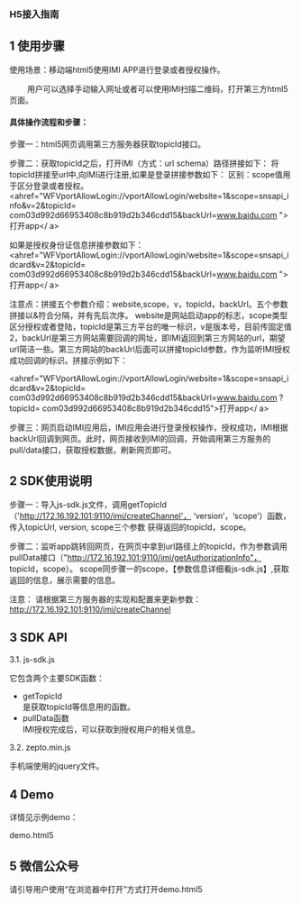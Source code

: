 ### H5接入指南

## 1 使用步骤

使用场景：移动端html5使用IMI APP进行登录或者授权操作。

         用户可以选择手动输入网址或者可以使用IMI扫描二维码，打开第三方html5页面。
#### 具体操作流程和步骤：

步骤一：html5网页调用第三方服务器获取topicId接口。

步骤二：获取topicId之后，打开IMI（方式：url schema）路径拼接如下：
将topicId拼接至url中,向IMI进行注册,如果是登录拼接参数如下：
区别：scope值用于区分登录或者授权。
<ahref="WFVportAllowLogin://vportAllowLogin/website=1&scope=snsapi_info&v=2&topicId= com03d992d66953408c8b919d2b346cdd15&backUrl=www.baidu.com ">打开app</ a>

如果是授权身份证信息拼接参数如下：        
<ahref="WFVportAllowLogin://vportAllowLogin/website=1&scope=snsapi_idcard&v=2&topicId= com03d992d66953408c8b919d2b346cdd15&backUrl=www.baidu.com ">打开app</ a>

注意点：拼接五个参数介绍：website,scope，v，topicId，backUrl。五个参数拼接以&符合分隔，并有先后次序。
website是网站启动app的标志，scope类型区分授权或者登陆，topicId是第三方平台的唯一标识，v是版本号，目前传固定值2，backUrl是第三方网站需要回调的网址，即IMI返回到第三方网站的url，期望url简洁一些。第三方网站的backUrl后面可以拼接topicId参数，作为监听IMI授权成功回调的标识。拼接示例如下：

<ahref="WFVportAllowLogin://vportAllowLogin/website=1&scope=snsapi_idcard&v=2&topicId= com03d992d66953408c8b919d2b346cdd15&backUrl=www.baidu.com ?topicId= com03d992d66953408c8b919d2b346cdd15">打开app</ a>

步骤三：网页启动IMI应用后，IMI应用会进行登录授权操作，授权成功，IMI根据backUrl回调到网页。此时，网页接收到IMI的回调，开始调用第三方服务的pull/data接口，获取授权数据，刷新网页即可。

## 2 SDK使用说明

步骤一：导入js-sdk.js文件，调用getTopicId（'http://172.16.192.101:9110/imi/createChannel'， ‘version’，‘scope’）函数，传入topicUrl, version, scope三个参数 获得返回的topicId，scope。

步骤二：监听app跳转回网页，在网页中拿到url路径上的topicId，作为参数调用pullData接口（"http://172.16.192.101:9110/imi/getAuthorizationInfo"， topicId，scope）。 scope同步骤一的scope，【参数信息详细看js-sdk.js】,获取返回的信息，展示需要的信息。

注意：
请根据第三方服务器的实现和配置来更新参数：http://172.16.192.101:9110/imi/createChannel

## 3 SDK API 

3.1. js-sdk.js

它包含两个主要SDK函数：
- getTopicId  
  是获取topicId等信息用的函数。
- pullData函数  
  IMI授权完成后，可以获取到授权用户的相关信息。

3.2. zepto.min.js  

手机端使用的jquery文件。

## 4 Demo

详情见示例demo：

demo.html5

## 5 微信公众号

请引导用户使用“在浏览器中打开”方式打开demo.html5







